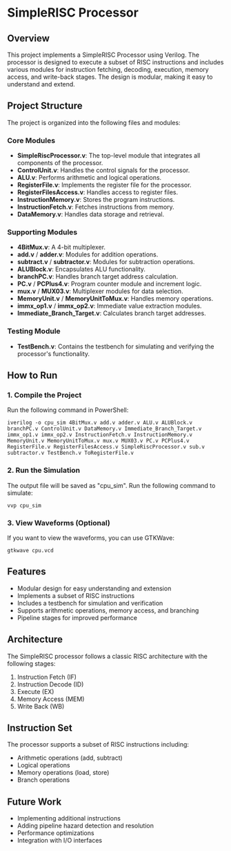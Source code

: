 # SimpleRISC Processor

## Overview
This project implements a SimpleRISC Processor using Verilog. The processor is designed to execute a subset of RISC instructions and includes various modules for instruction fetching, decoding, execution, memory access, and write-back stages. The design is modular, making it easy to understand and extend.

## Project Structure
The project is organized into the following files and modules:

### Core Modules
- **SimpleRiscProcessor.v**: The top-level module that integrates all components of the processor.
- **ControlUnit.v**: Handles the control signals for the processor.
- **ALU.v**: Performs arithmetic and logical operations.
- **RegisterFile.v**: Implements the register file for the processor.
- **RegisterFilesAccess.v**: Handles access to register files.
- **InstructionMemory.v**: Stores the program instructions.
- **InstructionFetch.v**: Fetches instructions from memory.
- **DataMemory.v**: Handles data storage and retrieval.

### Supporting Modules
- **4BitMux.v**: A 4-bit multiplexer.
- **add.v** / **adder.v**: Modules for addition operations.
- **subtract.v** / **subtractor.v**: Modules for subtraction operations.
- **ALUBlock.v**: Encapsulates ALU functionality.
- **branchPC.v**: Handles branch target address calculation.
- **PC.v** / **PCPlus4.v**: Program counter module and increment logic.
- **mux.v** / **MUX03.v**: Multiplexer modules for data selection.
- **MemoryUnit.v** / **MemoryUnitToMux.v**: Handles memory operations.
- **immx_op1.v** / **immx_op2.v**: Immediate value extraction modules.
- **Immediate_Branch_Target.v**: Calculates branch target addresses.

### Testing Module
- **TestBench.v**: Contains the testbench for simulating and verifying the processor's functionality.

## How to Run

### 1. Compile the Project
Run the following command in PowerShell:
```
iverilog -o cpu_sim 4BitMux.v add.v adder.v ALU.v ALUBlock.v branchPC.v ControlUnit.v DataMemory.v Immediate_Branch_Target.v immx_op1.v immx_op2.v InstructionFetch.v InstructionMemory.v MemoryUnit.v MemoryUnitToMux.v mux.v MUX03.v PC.v PCPlus4.v RegisterFile.v RegisterFilesAccess.v SimpleRiscProcessor.v sub.v subtractor.v TestBench.v ToRegisterFile.v
```

### 2. Run the Simulation
The output file will be saved as "cpu_sim". Run the following command to simulate:
```
vvp cpu_sim
```

### 3. View Waveforms (Optional)
If you want to view the waveforms, you can use GTKWave:
```
gtkwave cpu.vcd
```

## Features
- Modular design for easy understanding and extension
- Implements a subset of RISC instructions
- Includes a testbench for simulation and verification
- Supports arithmetic operations, memory access, and branching
- Pipeline stages for improved performance

## Architecture
The SimpleRISC processor follows a classic RISC architecture with the following stages:
1. Instruction Fetch (IF)
2. Instruction Decode (ID)
3. Execute (EX)
4. Memory Access (MEM)
5. Write Back (WB)

## Instruction Set
The processor supports a subset of RISC instructions including:
- Arithmetic operations (add, subtract)
- Logical operations
- Memory operations (load, store)
- Branch operations

## Future Work
- Implementing additional instructions
- Adding pipeline hazard detection and resolution
- Performance optimizations
- Integration with I/O interfaces